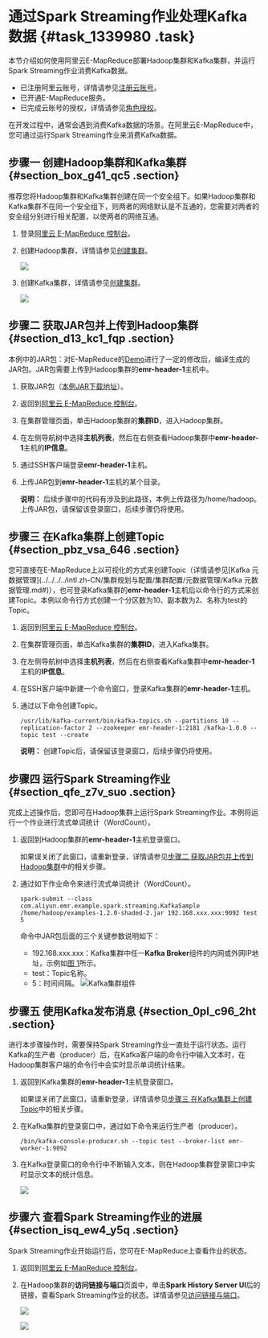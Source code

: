 # 通过Spark Streaming作业处理Kafka数据 {#task_1339980 .task}

本节介绍如何使用阿里云E-MapReduce部署Hadoop集群和Kafka集群，并运行Spark Streaming作业消费Kafka数据。

-   已注册阿里云账号，详情请参见[注册云账号](https://www.alibabacloud.com/help/doc-detail/50482.htm)。
-   已开通E-MapReduce服务。
-   已完成云账号的授权，详情请参见[角色授权](../../../../intl.zh-CN/集群规划与配置/集群规划/角色授权.md#)。

在开发过程中，通常会遇到消费Kafka数据的场景。在阿里云E-MapReduce中，您可通过运行Spark Streaming作业来消费Kafka数据。

## 步骤一 创建Hadoop集群和Kafka集群 {#section_box_g41_qc5 .section}

推荐您将Hadoop集群和Kafka集群创建在同一个安全组下。如果Hadoop集群和Kafka集群不在同一个安全组下，则两者的网络默认是不互通的，您需要对两者的安全组分别进行相关配置，以使两者的网络互通。

1.  登录[阿里云 E-MapReduce 控制台](https://emr.console.aliyun.com)。
2.  创建Hadoop集群，详情请参见[创建集群](../../../../intl.zh-CN/快速入门/步骤三：创建集群.md#)。 

    ![](http://static-aliyun-doc.oss-cn-hangzhou.aliyuncs.com/assets/img/1068351/156514334652748_zh-CN.png)

3.  创建Kafka集群，详情请参见[创建集群](../../../../intl.zh-CN/快速入门/步骤三：创建集群.md#)。 

    ![](http://static-aliyun-doc.oss-cn-hangzhou.aliyuncs.com/assets/img/1068351/156514334652756_zh-CN.png)


## 步骤二 获取JAR包并上传到Hadoop集群 {#section_d13_kc1_fqp .section}

本例中的JAR包：对E-MapReduce的[Demo](https://github.com/aliyun/aliyun-emapreduce-demo)进行了一定的修改后，编译生成的JAR包。JAR包需要上传到Hadoop集群的**emr-header-1**主机中。

1.  获取JAR包（[本例JAR下载地址](http://docs-aliyun.cn-hangzhou.oss.aliyun-inc.com/assets/attach/126974/cn_zh/1563960119361/examples-1.2.0-shaded-2.jar.zip)）。
2.  返回到[阿里云 E-MapReduce 控制台](https://emr.console.aliyun.com)。
3.  在集群管理页面，单击Hadoop集群的**集群ID**，进入Hadoop集群。
4.  在左侧导航树中选择**主机列表**，然后在右侧查看Hadoop集群中**emr-header-1**主机的**IP信息**。
5.  通过SSH客户端登录**emr-header-1**主机。
6.  上传JAR包到**emr-header-1**主机的某个目录。 

    **说明：** 后续步骤中的代码有涉及到此路径，本例上传路径为/home/hadoop。上传JAR包，请保留该登录窗口，后续步骤仍将使用。


## 步骤三 在Kafka集群上创建Topic {#section_pbz_vsa_646 .section}

您可直接在E-MapReduce上以可视化的方式来创建Topic（详情请参见[Kafka 元数据管理](../../../../intl.zh-CN/集群规划与配置/集群配置/元数据管理/Kafka 元数据管理.md#)），也可登录Kafka集群的**emr-header-1**主机后以命令行的方式来创建Topic。本例以命令行方式创建一个分区数为10、副本数为2、名称为test的Topic。

1.  返回到[阿里云 E-MapReduce 控制台](https://emr.console.aliyun.com)。
2.  在集群管理页面，单击Kafka集群的**集群ID**，进入Kafka集群。
3.  在左侧导航树中选择**主机列表**，然后在右侧查看Kafka集群中**emr-header-1**主机的**IP信息**。
4.  在SSH客户端中新建一个命令窗口，登录Kafka集群的**emr-header-1**主机。
5.  通过以下命令创建Topic。 

    ``` {#codeblock_119_g13_3pu}
    /usr/lib/kafka-current/bin/kafka-topics.sh --partitions 10 --replication-factor 2 --zookeeper emr-header-1:2181 /kafka-1.0.0 --topic test --create
    ```

    **说明：** 创建Topic后，请保留该登录窗口，后续步骤仍将使用。


## 步骤四 运行Spark Streaming作业 {#section_qfe_z7v_suo .section}

完成上述操作后，您即可在Hadoop集群上运行Spark Streaming作业。本例将运行一个作业进行流式单词统计（WordCount）。

1.  返回到Hadoop集群的**emr-header-1**主机登录窗口。 

    如果误关闭了此窗口，请重新登录，详情请参见[步骤二 获取JAR包并上传到Hadoop集群](#section_d13_kc1_fqp)中的相关步骤。

2.  通过如下作业命令来进行流式单词统计（WordCount）。 

    ``` {#codeblock_7dp_3o1_3ds}
    spark-submit --class com.aliyun.emr.example.spark.streaming.KafkaSample  /home/hadoop/examples-1.2.0-shaded-2.jar 192.168.xxx.xxx:9092 test 5
    ```

    命令中JAR包后面的三个关键参数说明如下：

    -   192.168.xxx.xxx：Kafka集群中任一**Kafka Broker**组件的内网或外网IP地址，示例如[图 1](#fig_q4m_t9y_c1d)所示。
    -   test：Topic名称。
    -   5：时间间隔。
    ![](images/52814_zh-CN.png "Kafka集群组件")


## 步骤五 使用Kafka发布消息 {#section_0pl_c96_2ht .section}

进行本步骤操作时，需要保持Spark Streaming作业一直处于运行状态。运行Kafka的生产者（producer）后，在Kafka客户端的命令行中输入文本时，在Hadoop集群客户端的命令行中会实时显示单词统计结果。

1.  返回到Kafka集群的**emr-header-1**主机登录窗口。 

    如果误关闭了此窗口，请重新登录，详情请参见[步骤三 在Kafka集群上创建Topic](#section_pbz_vsa_646)中的相关步骤。

2.  在Kafka集群的登录窗口中，通过如下命令来运行生产者（producer）。 

    ``` {#codeblock_60n_8m8_azb}
    /bin/kafka-console-producer.sh --topic test --broker-list emr-worker-1:9092
    ```

3.  在Kafka登录窗口的命令行中不断输入文本，则在Hadoop集群登录窗口中实时显示文本的统计信息。 

    ![](http://static-aliyun-doc.oss-cn-hangzhou.aliyuncs.com/assets/img/1068351/156514334652840_zh-CN.png)


## 步骤六 查看Spark Streaming作业的进展 {#section_isq_ew4_y5q .section}

Spark Streaming作业开始运行后，您可在E-MapReduce上查看作业的状态。

1.  返回到[阿里云 E-MapReduce 控制台](https://emr.console.aliyun.com)。
2.  在Hadoop集群的**访问链接与端口**页面中，单击**Spark History Server UI**后的链接，查看Spark Streaming作业的状态。详情请参见[访问链接与端口](https://www.alibabacloud.com/help/doc-detail/89065.htm)。 

    ![](http://static-aliyun-doc.oss-cn-hangzhou.aliyuncs.com/assets/img/1068351/156514334752852_zh-CN.png)

    ![](http://static-aliyun-doc.oss-cn-hangzhou.aliyuncs.com/assets/img/1068351/156514334752855_zh-CN.png)


